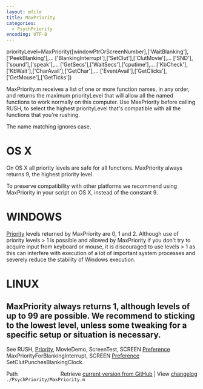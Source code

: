 ```yaml
---
layout: mfile
title: MaxPriority
categories:
  - PsychPriority
encoding: UTF-8
---
```


priorityLevel=MaxPriority\(\[windowPtrOrScreenNumber\],\['WaitBlanking'\],\['PeekBlanking'\],...
                            \['BlankingInterrupt'\],\['SetClut'\],\['ClutMovie'\],...
                            \['SND'\],\['sound'\],\['speak'\],...
                            \['GetSecs'\],\['WaitSecs'\],\['cputime'\],...
                            \['KbCheck'\],\['KbWait'\],\['CharAvail'\],\['GetChar'\],...
                            \['EventAvail'\],\['GetClicks'\],\['GetMouse'\],\['GetTicks'\]\)

MaxPriority.m receives a list of one or more function names, in any
order, and returns the maximum priorityLevel that will allow all the
named functions to work normally on this computer. Use MaxPriority
before calling RUSH, to select the highest priorityLevel that's
compatible with all the functions that you're rushing.

The name matching ignores case.

# OS X

On OS X all priority levels are safe for all functions. MaxPriority
always returns 9, the highest priority level.

To preserve compatibility with other platforms we recommend using
MaxPriority in your script on OS X, instead of the constant 9.

# WINDOWS

[Priority](/docs/Priority) levels returned by MaxPriority are 0, 1 and 2.
Although use of priority levels \> 1 is possible and allowed by MaxPriority
if you don't try to acquire input from keyboard or mouse, it is discouraged
to use levels \> 1 as this can interfere with execution of a lot of
important system processes and severely reduce the stability of
Windows execution.

# LINUX

MaxPriority always returns 1, although levels of up to 99 are possible.
We recommend to sticking to the lowest level, unless some tweaking for a
specific setup or situation is necessary.
----

See RUSH, [Priority](/docs/Priority), MovieDemo, ScreenTest, SCREEN [Preference](/docs/Preference) MaxPriorityForBlankingInterrupt,
SCREEN [Preference](/docs/Preference) SetClutPunchesBlankingClock.


<div class="code_header" style="text-align:right;">
  <span style="float:left;">Path&nbsp;&nbsp;</span> <span class="counter">Retrieve <a href=
  "https://raw.github.com/Psychtoolbox-3/Psychtoolbox-3/beta/./PsychPriority/MaxPriority.m">current version from GitHub</a> | View <a href=
  "https://github.com/Psychtoolbox-3/Psychtoolbox-3/commits/beta/./PsychPriority/MaxPriority.m">changelog</a></span>
</div>
<div class="code">
  <code>./PsychPriority/MaxPriority.m</code>
</div>
